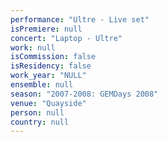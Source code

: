 ```yaml
---
performance: "Ultre - Live set"
isPremiere: null
concert: "Laptop - Ultre"
work: null
isCommission: false
isResidency: false
work_year: "NULL"
ensemble: null
season: "2007-2008: GEMDays 2008"
venue: "Quayside"
person: null
country: null
---
```


